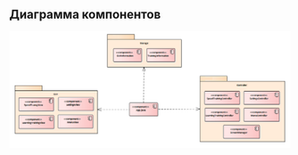 ## Диаграмма компонентов
![Компонент](https://github.com/BJlag1/Keyboard-Trainer/blob/main/Diagrams/Components/Components.png) <br/>

